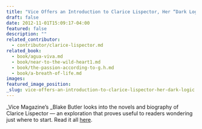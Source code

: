 ```yaml
---
title: "Vice Offers an Introduction to Clarice Lispector, Her “Dark Logic”"
draft: false
date: 2012-11-01T15:09:17-04:00
featured: false
description: ""
related_contributor:
  - contributor/clarice-lispector.md
related_book:
  - book/agua-viva.md
  - book/near-to-the-wild-heart1.md
  - book/the-passion-according-to-g.h.md
  - book/a-breath-of-life.md
images:
featured_image_position: 
_slug: vice-offers-an-introduction-to-clarice-lispector-her-dark-logic
---
```


_Vice Magazine’s _Blake Butler looks into the novels and biography of Clarice Lispector — an exploration that proves useful to readers wondering just where to start. Read it all [here](http://www.vice.com/read/the-dark-logic-of-clarice-lispector). 

